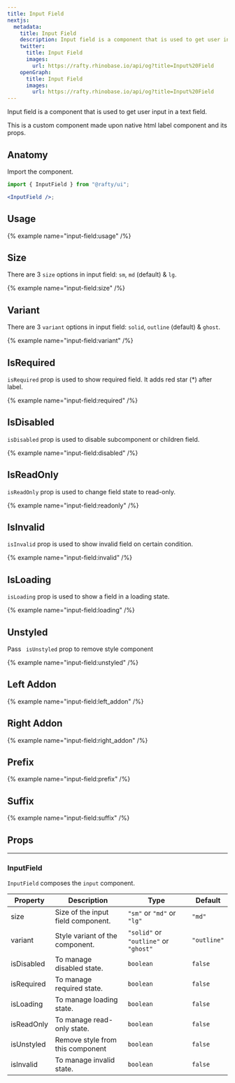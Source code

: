 ```yaml
---
title: Input Field
nextjs:
  metadata:
    title: Input Field
    description: Input field is a component that is used to get user input in a text field.
    twitter:
      title: Input Field
      images:
        url: https://rafty.rhinobase.io/api/og?title=Input%20Field
    openGraph:
      title: Input Field
      images:
        url: https://rafty.rhinobase.io/api/og?title=Input%20Field
---
```


Input field is a component that is used to get user input in a text field.

This is a custom component made upon native html label component and its props.

## Anatomy

Import the component.

```jsx
import { InputField } from "@rafty/ui";

<InputField />;
```

## Usage

{% example name="input-field:usage" /%}

## Size

There are 3 `size` options in input field: `sm`, `md` (default) & `lg`.

{% example name="input-field:size" /%}

## Variant

There are 3 `variant` options in input field: `solid`, `outline` (default) & `ghost`.

{% example name="input-field:variant" /%}

## IsRequired

`isRequired` prop is used to show required field. It adds red star (\*) after label.

{% example name="input-field:required" /%}

## IsDisabled

`isDisabled` prop is used to disable subcomponent or children field.

{% example name="input-field:disabled" /%}

## IsReadOnly

`isReadOnly` prop is used to change field state to read-only.

{% example name="input-field:readonly" /%}

## IsInvalid

`isInvalid` prop is used to show invalid field on certain condition.

{% example name="input-field:invalid" /%}

## IsLoading

`isLoading` prop is used to show a field in a loading state.

{% example name="input-field:loading" /%}

## Unstyled

Pass ` isUnstyled` prop to remove style component

{% example name="input-field:unstyled" /%}

## Left Addon

{% example name="input-field:left_addon" /%}

## Right Addon

{% example name="input-field:right_addon" /%}

## Prefix

{% example name="input-field:prefix" /%}

## Suffix

{% example name="input-field:suffix" /%}

## Props

---

### InputField

`InputField` composes the `input` component.

| Property   | Description                        | Type                                  | Default     |
| ---------- | ---------------------------------- | ------------------------------------- | ----------- |
| size       | Size of the input field component. | `"sm"` or `"md"` or `"lg"`            | `"md"`      |
| variant    | Style variant of the component.    | `"solid"` or `"outline"` or `"ghost"` | `"outline"` |
| isDisabled | To manage disabled state.          | `boolean`                             | `false`     |
| isRequired | To manage required state.          | `boolean`                             | `false`     |
| isLoading  | To manage loading state.           | `boolean`                             | `false`     |
| isReadOnly | To manage read-only state.         | `boolean`                             | `false`     |
| isUnstyled | Remove style from this component   | `boolean`                             | `false`     |
| isInvalid  | To manage invalid state.           | `boolean`                             | `false`     |
